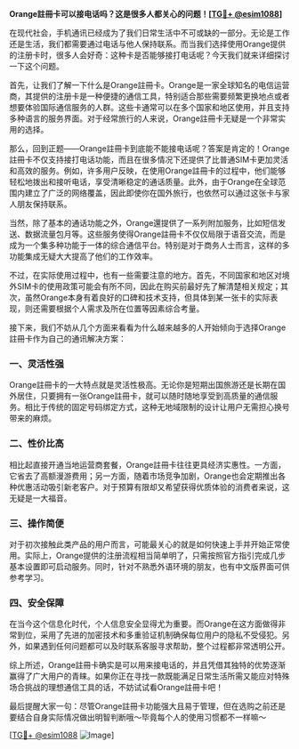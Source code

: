 **Orange註冊卡可以接电话吗？这是很多人都关心的问题！[[TG💪+ @esim1088](https://t.me/s/esim1088)]**

在现代社会，手机通讯已经成为了我们日常生活中不可或缺的一部分。无论是工作还是生活，我们都需要通过电话与他人保持联系。而当我们选择使用Orange提供的注册卡时，很多人会好奇：这种卡是否能够接打电话呢？今天我们就来详细探讨一下这个问题。

首先，让我们了解一下什么是Orange註冊卡。Orange是一家全球知名的电信运营商，其提供的注册卡是一种便捷的通信工具，特别适合那些需要频繁更换地点或者想要体验国际通信服务的人群。这些卡通常可以在多个国家和地区使用，并且支持多种语言的服务界面。对于经常旅行的人来说，Orange註冊卡无疑是一个非常实用的选择。

那么，回到正题——Orange註冊卡到底能不能接电话呢？答案是肯定的！Orange註冊卡不仅支持接打电话功能，而且在很多情况下还提供了比普通SIM卡更加灵活和高效的服务。例如，许多用户反映，在使用Orange註冊卡的过程中，他们能够轻松地拨出和接听电话，享受清晰稳定的通话质量。此外，由于Orange在全球范围内建立了广泛的网络覆盖，因此即使你在国外旅行，也依然可以通过这张卡与家人朋友保持联系。

当然，除了基本的通话功能之外，Orange還提供了一系列附加服务，比如短信发送、数据流量包月等。这些服务使得Orange註冊卡不仅仅局限于语音交流，而是成为一个集多种功能于一体的综合通信平台。特别是对于商务人士而言，这样的多功能集成无疑大大提高了他们的工作效率。

不过，在实际使用过程中，也有一些需要注意的地方。首先，不同国家和地区对境外SIM卡的使用政策可能会有所不同，因此在购买前最好先了解清楚相关规定；其次，虽然Orange本身有着良好的口碑和技术支持，但具体到某一张卡的实际表现，则还需要根据个人需求及所在位置等因素综合考量。

接下来，我们不妨从几个方面来看看为什么越来越多的人开始倾向于选择Orange註冊卡作为自己的通讯解决方案：

### 一、灵活性强
Orange註冊卡的一大特点就是灵活性极高。无论你是短期出国旅游还是长期在国外居住，只要拥有一张Orange註冊卡，就可以随时随地享受到高质量的通信服务。相比于传统的固定号码绑定方式，这种无地域限制的设计让用户无需担心换号带来的麻烦。

### 二、性价比高
相比起直接开通当地运营商套餐，Orange註冊卡往往更具经济实惠性。一方面，它省去了高额漫游费用；另一方面，随着市场竞争加剧，Orange也会定期推出各种优惠活动吸引新老客户。对于预算有限却又希望获得优质体验的消费者来说，这无疑是一大福音。

### 三、操作简便
对于初次接触此类产品的用户而言，可能最关心的就是如何快速上手并开始正常使用。实际上，Orange提供的注册流程相当简单明了，只需按照官方指引完成几步基本设置即可启动服务。同时，针对不熟悉外语环境的朋友，也有中文版界面可供参考学习。

### 四、安全保障
在当今这个信息化时代，个人信息安全显得尤为重要。而Orange在这方面做得非常到位，采用了先进的加密技术和多重验证机制确保每位用户的隐私不受侵犯。另外，如果遇到任何问题都可以及时联系客服寻求帮助，整个过程都非常透明公开。

综上所述，Orange註冊卡确实是可以用来接电话的，并且凭借其独特的优势逐渐赢得了广大用户的青睐。如果你正在寻找一款既能满足日常生活所需又能应对特殊场合挑战的理想通信工具的话，不妨试试看Orange註冊卡吧！

最后提醒大家一句：尽管Orange註冊卡功能强大且易于管理，但在选购之前还是要结合自身实际情况做出明智判断哦～毕竟每个人的使用习惯都不一样嘛～

[[TG💪+ @esim1088](https://t.me/s/esim1088) ![Image](https://i.postimg.cc/4NQfJmqS/Snipaste-2025-05-13-00-14-12.png)]